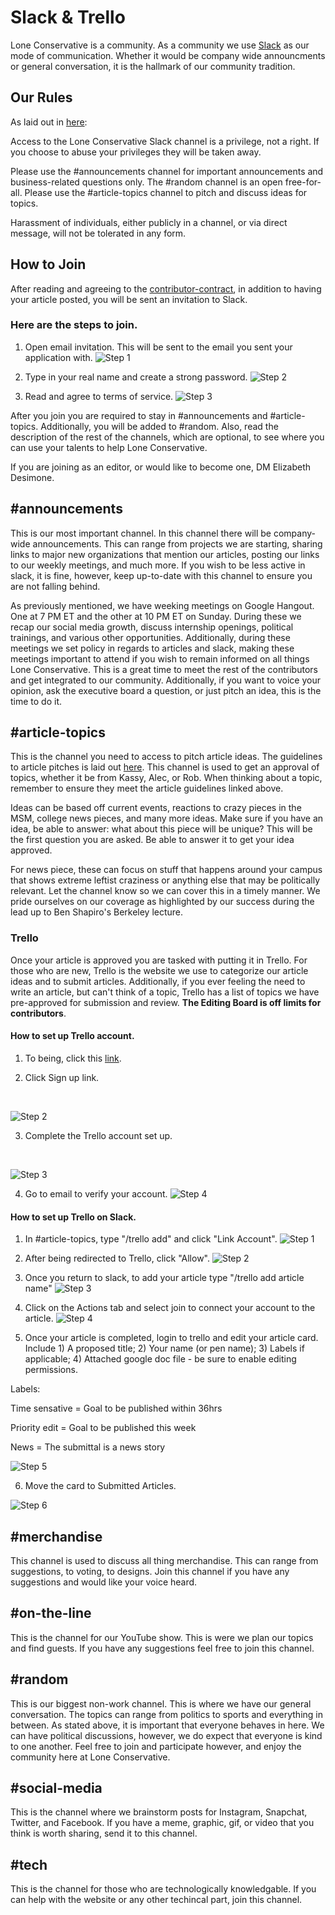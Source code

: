 # Slack & Trello
 
Lone Conservative is a community. As a community we use [Slack](slack.com) as our mode of communication. Whether it would be company wide announcments or general conversation, it is the hallmark of our community tradition.

## Our Rules

As laid out in [here](personal-conduct.md#our-slack-channel):

Access to the Lone Conservative Slack channel is a privilege, not a right. If you choose to abuse your privileges they will be taken away.

Please use the #announcements channel for important announcements and business-related questions only. The #random channel is an open free-for-all. Please use the #article-topics channel to pitch and discuss ideas for topics.

Harassment of individuals, either publicly in a channel, or via direct message, will not be tolerated in any form.

## How to Join

After reading and agreeing to the [contributor-contract](contributor-contract.md), in addition to having your article posted, you will be sent an invitation to Slack.

### Here are the steps to join.

1. Open email invitation. This will be sent to the email you sent your application with.
![Step 1](slack1.png)

2. Type in your real name and create a strong password.
![Step 2](slack2.png)

3. Read and agree to terms of service.
![Step 3](slack3.png)

After you join you are required to stay in #announcements and #article-topics. Additionally, you will be added to #random. Also, read the description of the rest of the channels, which are optional, to see where you can use your talents to help Lone Conservative.

If you are joining as an editor, or would like to become one, DM Elizabeth Desimone.

## #announcements

This is our most important channel. In this channel there will be company-wide announcements. This can range from projects we are starting, sharing links to major new organizations that mention our articles, posting our links to our weekly meetings, and much more. If you wish to be less active in slack, it is fine, however, keep up-to-date with this channel to ensure you are not falling behind.

As previously mentioned, we have weeking meetings on Google Hangout. One at 7 PM ET and the other at 10 PM ET on Sunday. During these we recap our social media growth, discuss internship openings, political trainings, and various other opportunities. Additionally, during these meetings we set policy in regards to articles and slack, making these meetings important to attend if you wish to remain informed on all things Lone Conservative. This is a great time to meet the rest of the contributors and get integrated to our community. Additionally, if you want to voice your opinion, ask the executive board a question, or just pitch an idea, this is the time to do it.

## #article-topics

This is the channel you need to access to pitch article ideas. The guidelines to article pitches is laid out [here](article-guidelines.md#article-guidelines). This channel is used to get an approval of topics, whether it be from Kassy, Alec, or Rob. When thinking about a topic, remember to ensure they meet the article guidelines linked above.

Ideas can be based off current events, reactions to crazy pieces in the MSM, college news pieces, and many more ideas. Make sure if you have an idea, be able to answer: what about this piece will be unique? This will be the first question you are asked. Be able to answer it to get your idea approved.

For news piece, these can focus on stuff that happens around your campus that shows extreme leftist craziness or anything else  that may be politically relevant. Let the channel know so we can cover this in a timely manner. We pride ourselves on our coverage as highlighted by our success during the lead up to Ben Shapiro's Berkeley lecture.

### Trello

Once your article is approved you are tasked with putting it in Trello. For those who are new, Trello is the website we use to categorize our article ideas and to submit articles. Additionally, if you ever feeling the need to write an article, but can't think of a topic, Trello has a list of topics we have pre-approved for submission and review. **The Editing Board is off limits for contributors**. 

#### How to set up Trello account.

1. To being, click this [link](https://trello.com/invite/loneconservative/25ccd24c43e8f5324739576b1cdae577).

2. Click Sign up link.
<br>

![Step 2](trello1.png)

3. Complete the Trello account set up.
<br>

![Step 3](trello2.png)

4. Go to email to verify your account.
![Step 4](trello3.png)

#### How to set up Trello on Slack.

1. In #article-topics, type "/trello add" and click "Link Account".
![Step 1](trello1a.png)

2. After being redirected to Trello, click "Allow".
![Step 2](trello2a.png)

3. Once you return to slack, to add your article type "/trello add article name"
![Step 3](trello3a.png)

4. Click on the Actions tab and select join to connect your account to the article.
![Step 4](trello4a.png)

5. Once your article is completed, login to trello and edit your article card. Include 1) A proposed title; 2) Your name (or pen name); 3) Labels if applicable; 4) Attached google doc file - be sure to enable editing permissions. 

Labels:

Time sensative = Goal to be published within 36hrs

Priority edit = Goal to be published this week

News = The submittal is a news story

![Step 5](trello5b.png)

6. Move the card to Submitted Articles.

![Step 6](trello6a.png)

## #merchandise

This channel is used to discuss all thing merchandise. This can range from suggestions, to voting, to designs. Join this channel if you have any suggestions and would like your voice heard.

## #on-the-line

This is the channel for our YouTube show. This is were we plan our topics and find guests. If you have any suggestions feel free to join this channel.

## #random

This is our biggest non-work channel. This is where we have our general conversation. The topics can range from politics to sports and everything in between. As stated above, it is important that everyone behaves in here. We can have political discussions, however, we do expect that everyone is kind to one another. Feel free to join and participate however, and enjoy the community here at Lone Conservative.

## #social-media

This is the channel where we brainstorm posts for Instagram, Snapchat, Twitter, and Facebook. If you have a meme, graphic, gif, or video that you think is worth sharing, send it to this channel.

## #tech

This is the channel for those who are technologically knowledgable. If you can help with the website or any other techincal part, join this channel.
